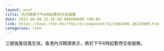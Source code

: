 ```yaml
---
layout: post
title: 內河碼頭下午6時起暫停交收服務
date: 2022-08-09 15:56:08.000000000 +08:00
link: https://news.rthk.hk/rthk/ch/component/k2/1661606-20220809.htm
categories: rthk
---
```


三號強風信風生效。香港內河碼頭表示，將於下午6時起暫停交收服務。

